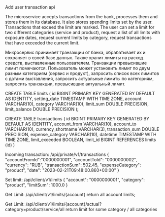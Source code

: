 Add user transaction api

The microservice accepts transactions from the bank, processes them and stores them in its database.
It also stores spending limits set by the user.
Transactions that exceed the limit are marked.
The user can set a limit for two different categories (service and product), request a list of all limits with exposure dates, request current limits by category, request transactions that have exceeded the current limit.

Микросервис принимает транзакции от банка, обрабатывает их и сохраняет в своей базе данных.
Также хранит лимиты на расход средств, выставленные пользователем.
Транзакции превысившие лимит помечаются.
Пользователь может установить лимит по двум разным категориям (сервис и продукт), запросить список всех лимитов с датами выставления, запросить актуальные лимиты по категориям, запросить транзакции, превысившие актуальный лимит.


CREATE TABLE limits
(
id BIGINT PRIMARY KEY GENERATED BY DEFAULT AS IDENTITY,
setting_date TIMESTAMP WITH TIME ZONE,
account VARCHAR(10),
category VARCHAR(10),
limit_sum DOUBLE PRECISION,
limit_balance DOUBLE PRECISION
);

CREATE TABLE transactions
(
id BIGINT PRIMARY KEY GENERATED BY DEFAULT AS IDENTITY,
account_from VARCHAR(10),
account_to VARCHAR(10),
currency_shortname VARCHAR(3),
transaction_sum DOUBLE PRECISION,
expense_category VARCHAR(10),
datetime TIMESTAMP WITH TIME ZONE,
limit_exceeded BOOLEAN,
limit_id BIGINT REFERENCES limits (id)
)

Incoming transaction:
/api/private/v1/transactions
{
"accountFromId":"0000000001",
"accountToId": "0000000002",
"currency": "RUB",
"transactionSum": 502.45,
"expenseCategory": "product",
"date": "2023-02-21T09:48:00.860+00:00"
}

Set limit:
/api/client/v1/limits
{
"account": "0000000001",
"category": "product",
"limitSum": 1000.0
}

Get Limit:
/api/client/v1/limits/{account}
return all account limits;

Get Limit:
/api/client/v1/limits/{account}/actual?category=product/service/all
return limit for some category / all categories

